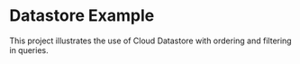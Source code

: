 # Datastore Example

This project illustrates the use of Cloud Datastore with
ordering and filtering in queries.
